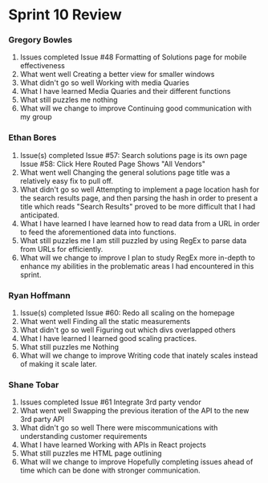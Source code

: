# Sprint 10 Review
### Gregory Bowles
1. Issues completed
Issue #48 Formatting of Solutions page for mobile effectiveness
2. What went well
Creating a better view for smaller windows
3. What didn't go so well
Working with media Quaries
4. What I have learned
Media Quaries and their different functions
5. What still puzzles me
nothing
6. What will we change to improve
Continuing good communication with my group
### Ethan Bores
1. Issue(s) completed
Issue #57: Search solutions page is its own page
Issue #58: Click Here Routed Page Shows "All Vendors"
2. What went well
Changing the general solutions page title was a relatively easy fix to pull off.
3. What didn't go so well
Attempting to implement a page location hash for the search results page, and then parsing the hash in order to present a title which reads "Search Results" proved to be more difficult that I had anticipated.
4. What I have learned
I have learned how to read data from a URL in order to feed the aforementioned data into functions.
5. What still puzzles me
I am still puzzled by using RegEx to parse data from URLs for efficiently.
6. What will we change to improve
I plan to study RegEx more in-depth to enhance my abilities in the problematic areas I had encountered in this sprint.

### Ryan Hoffmann
1. Issue(s) completed
Issue #60: Redo all scaling on the homepage
2. What went well
Finding all the static measurements
3. What didn't go so well
Figuring out which divs overlapped others
4. What I have learned
I learned good scaling practices.
5. What still puzzles me
Nothing
6. What will we change to improve
Writing code that inately scales instead of making it scale later.

### Shane Tobar
1. Issues completed
Issue #61 Integrate 3rd party vendor
2. What went well
Swapping the previous iteration of the API to the new 3rd party API
3. What didn't go so well
There were miscommunications with understanding customer requirements
4. What I have learned
Working with APIs in React projects
5. What still puzzles me
HTML page outlining
6. What will we change to improve
Hopefully completing issues ahead of time which can be done with stronger communication.
